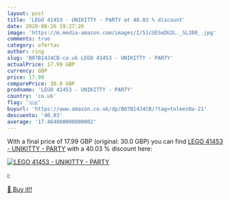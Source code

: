 ```yaml
---
layout: post
title: 'LEGO 41453 - UNIKITTY - PARTY at 40.03 % discount'
date: 2020-08-26 19:27:26
image: 'https://m.media-amazon.com/images/I/51cUESeDU2L._SL200_.jpg'
comments: true
category: ofertas
author: ring
slug: 'B07B14J4CB-co.uk LEGO 41453 - UNIKITTY - PARTY'
actualPrice: 17.99 GBP
currency: GBP
price: 17.99
comparePrice: 30.0 GBP
prodname: 'LEGO 41453 - UNIKITTY - PARTY'
country: 'co.uk'
flag: '🇬🇧'
buyurl: 'https://www.amazon.co.uk/dp/B07B14J4CB/?tag=tolees0a-21'
descuento: '40.03'
average: '17.464000000000002'
---
```


With a final price of 17.99 GBP (original: 30.0 GBP) you can find [LEGO 41453 - UNIKITTY - PARTY](https://www.amazon.co.uk/dp/B07B14J4CB/?tag=tolees0a-21) with a  40.03 % discount here:

[![LEGO 41453 - UNIKITTY - PARTY](https://m.media-amazon.com/images/I/51cUESeDU2L._SL200_.jpg)](https://www.amazon.co.uk/dp/B07B14J4CB/?tag=tolees0a-21)

ℹ️:


[🛒 Buy it!!](https://www.amazon.co.uk/dp/B07B14J4CB/?tag=tolees0a-21)
